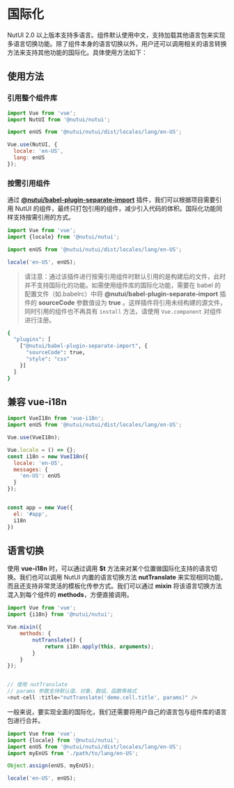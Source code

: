 # 国际化

NutUI 2.0 以上版本支持多语言。组件默认使用中文，支持加载其他语言包来实现多语言切换功能。除了组件本身的语言切换以外，用户还可以调用相关的语言转换方法来支持其他功能的国际化。具体使用方法如下：

## 使用方法

### 引用整个组件库

```javascript
import Vue from 'vue';
import NutUI from '@nutui/nutui';

import enUS from '@nutui/nutui/dist/locales/lang/en-US';

Vue.use(NutUI, {
  locale: 'en-US',
  lang: enUS
});
```

### 按需引用组件

通过 **[@nutui/babel-plugin-separate-import](https://www.npmjs.com/package/@nutui/babel-plugin-separate-import)** 插件，我们可以根据项目需要引用 NutUI 的组件，最终只打包引用的组件，减少引入代码的体积。国际化功能同样支持按需引用的方式。

```javascript
import Vue from 'vue';
import {locale} from '@nutui/nutui';

import enUS from '@nutui/nutui/dist/locales/lang/en-US';

locale('en-US', enUS);
```

> 请注意：通过该插件进行按需引用组件时默认引用的是构建后的文件，此时并不支持国际化的功能。如需使用组件库的国际化功能，需要在 babel 的配置文件（如.babelrc）中将 **@nutui/babel-plugin-separate-import** 插件的 **sourceCode** 参数值设为 **true** 。这样插件将引用未经构建的源文件，同时引用的组件也不再具有 `install` 方法，请使用 `Vue.component` 对组件进行注册。

```bash
{
  "plugins": [
    ["@nutui/babel-plugin-separate-import", {
      "sourceCode": true,
      "style": "css"
    }]
  ]
}
```

## 兼容 vue-i18n

```javascript
import VueI18n from 'vue-i18n';
import enUS from '@nutui/nutui/dist/locales/lang/en-US';

Vue.use(VueI18n);

Vue.locale = () => {};
const i18n = new VueI18n({
  locale: 'en-US',
  messages: {
    'en-US': enUS
  }
});


const app = new Vue({
  el: '#app',
  i18n
})

```

## 语言切换

使用 **vue-i18n** 时，可以通过调用 **$t** 方法来对某个位置做国际化支持的语言切换。我们也可以调用 NutUI 内置的语言切换方法 **nutTranslate** 来实现相同功能，而且还支持非常灵活的模板化传参方式。我们可以通过 **mixin** 将该语言切换方法混入到每个组件的 **methods**，方便直接调用。

```javascript
import Vue from 'vue';
import {i18n} from '@nutui/nutui';

Vue.mixin({
    methods: {
        nutTranslate() {
            return i18n.apply(this, arguments);
        }
    }
});


// 使用 nutTranslate
// params 参数支持默认值、对象、数组、函数等格式
<nut-cell :title="nutTranslate('demo.cell.title', params)" />
```

一般来说，要实现全面的国际化，我们还需要将用户自己的语言包与组件库的语言包进行合并。

```javascript
import Vue from 'vue';
import {locale} from '@nutui/nutui';
import enUS from '@nutui/nutui/dist/locales/lang/en-US';
import myEnUS from './path/to/lang/en-US';

Object.assign(enUS, myEnUS);

locale('en-US', enUS);
```